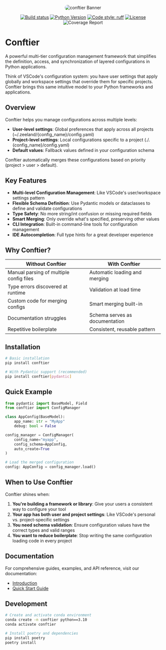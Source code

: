 <p align="center">
   <img src="./docs/public/banner.png" alt="conftier Banner" style="border-radius: 15px;">
</p>

<div align="center">

[![Build status](https://github.com/Undertone0809/conftier/workflows/build/badge.svg?branch=main&event=push)](https://github.com/Undertone0809/conftier/actions?query=workflow%3Abuild)
[![Python Version](https://img.shields.io/pypi/pyversions/conftier.svg)](https://pypi.org/project/conftier/)
[![Code style: ruff](https://img.shields.io/badge/code%20style-ruff-000000.svg)](https://github.com/astral-sh/ruff)
[![License](https://img.shields.io/github/license/Undertone0809/conftier)](https://github.com/Undertone0809/conftier/blob/main/LICENSE)
![Coverage Report](assets/images/coverage.svg)

</div>

# Conftier

A powerful multi-tier configuration management framework that simplifies the definition, access, and synchronization of layered configurations in Python applications.

Think of VSCode's configuration system: you have user settings that apply globally and workspace settings that override them for specific projects. Conftier brings this same intuitive model to your Python frameworks and applications.

## Overview

Conftier helps you manage configurations across multiple levels:

- **User-level settings**: Global preferences that apply across all projects (~/.zeeland/{config_name}/config.yaml)
- **Project-level settings**: Local configurations specific to a project (./.{config_name}/config.yaml)
- **Default values**: Fallback values defined in your configuration schema

Conftier automatically merges these configurations based on priority (project > user > default).

## Key Features

- **Multi-level Configuration Management**: Like VSCode's user/workspace settings pattern
- **Flexible Schema Definition**: Use Pydantic models or dataclasses to define and validate configurations
- **Type Safety**: No more string/int confusion or missing required fields
- **Smart Merging**: Only override what's specified, preserving other values
- **CLI Integration**: Built-in command-line tools for configuration management
- **IDE Autocompletion**: Full type hints for a great developer experience

## Why Conftier?

| Without Conftier | With Conftier |
|------------------|---------------|
| Manual parsing of multiple config files | Automatic loading and merging |
| Type errors discovered at runtime | Validation at load time |
| Custom code for merging configs | Smart merging built-in |
| Documentation struggles | Schema serves as documentation |
| Repetitive boilerplate | Consistent, reusable pattern |

## Installation

```bash
# Basic installation
pip install conftier

# With Pydantic support (recommended)
pip install conftier[pydantic]
```

## Quick Example

```python
from pydantic import BaseModel, Field
from conftier import ConfigManager

class AppConfig(BaseModel):
    app_name: str = "MyApp"
    debug: bool = False

config_manager = ConfigManager(
    config_name="myapp",
    config_schema=AppConfig,
    auto_create=True
)

# Load the merged configuration
config: AppConfig = config_manager.load()
```

## When to Use Conftier

Conftier shines when:

1. **You're building a framework or library**: Give your users a consistent way to configure your tool
2. **Your app has both user and project settings**: Like VSCode's personal vs. project-specific settings
3. **You need schema validation**: Ensure configuration values have the correct types and valid ranges
4. **You want to reduce boilerplate**: Stop writing the same configuration loading code in every project

## Documentation

For comprehensive guides, examples, and API reference, visit our documentation:

- [Introduction](https://conftier.zeeland.top/)
- [Quick Start Guide](https://conftier.zeeland.top/guide/quick-start.html)

## Development

```bash
# Create and activate conda environment
conda create -n conftier python==3.10
conda activate conftier

# Install poetry and dependencies
pip install poetry
poetry install
```


